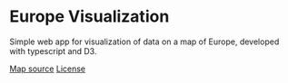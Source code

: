 # Europe Visualization

Simple web app for visualization of data on a map of Europe, developed with typescript and D3.

[Map source](https://commons.wikimedia.org/wiki/File:European_Union_map.svg)
[License](license.txt)
